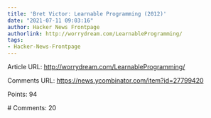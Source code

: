```yaml
---
title: 'Bret Victor: Learnable Programming (2012)'
date: "2021-07-11 09:03:16"
author: Hacker News Frontpage
authorlink: http://worrydream.com/LearnableProgramming/
tags:
- Hacker-News-Frontpage
---
```


<p>Article URL: <a href="http://worrydream.com/LearnableProgramming/">http://worrydream.com/LearnableProgramming/</a></p>
<p>Comments URL: <a href="https://news.ycombinator.com/item?id=27799420">https://news.ycombinator.com/item?id=27799420</a></p>
<p>Points: 94</p>
<p># Comments: 20</p>
